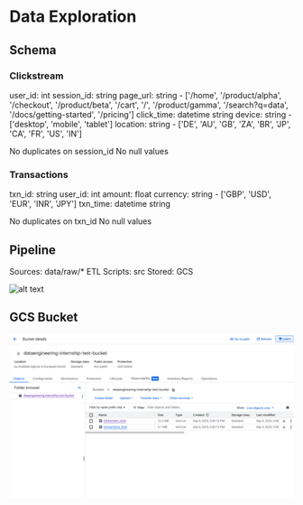 # Data Exploration

## Schema

### Clickstream

user_id: int
session_id: string
page_url: string - ['/home', '/product/alpha', '/checkout', '/product/beta', '/cart',
       				'/', '/product/gamma', '/search?q=data', '/docs/getting-started',
       				'/pricing']
click_time: datetime string
device: string - ['desktop', 'mobile', 'tablet']
location: string - ['DE', 'AU', 'GB', 'ZA', 'BR', 'JP', 'CA', 'FR', 'US', 'IN']

No duplicates on session_id
No null values

### Transactions

txn_id: string
user_id: int
amount: float
currency: string - ['GBP', 'USD', 'EUR', 'INR', 'JPY']
txn_time: datetime string

No duplicates on txn_id
No null values

## Pipeline 

Sources: data/raw/*
ETL Scripts: src
Stored: GCS

![alt text](media/pipline-diagram.png "Pipeline Diagram")

## GCS Bucket

![alt text](media/gcs-bucket-screenshot.png "GCS Bucket screenshot")